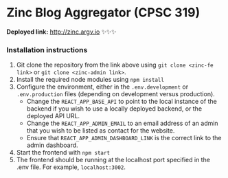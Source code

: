 # Zinc Blog Aggregator (CPSC 319)

**Deployed link:** http://zinc.argv.io ✨✨✨

### Installation instructions

1. Git clone the repository from the link above using `git clone <zinc-fe link>` or `git clone <zinc-admin link>`.
2. Install the required node modules using `npm install`
3. Configure the environment, either in the `.env.development` or `.env.production` files (depending on development versus production).
   - Change the `REACT_APP_BASE_API` to point to the local instance of the backend if you wish to use a locally deployed backend, or the deployed API URL.
   - Change the `REACT_APP_ADMIN_EMAIL` to an email address of an admin that you wish to be listed as contact for the website.
   - Ensure that `REACT_APP_ADMIN_DASHBOARD_LINK` is the correct link to the admin dashboard.
4. Start the frontend with `npm start`
5. The frontend should be running at the localhost port specified in the .env file. For example, `localhost:3002`.
